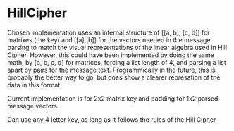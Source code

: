 # HillCipher 

Chosen implementation uses an internal structure of [[a, b], [c, d]] for matrixes (the key) and [[a],[b]] for the vectors needed in the message
parsing to match the visual representations of the linear algebra used in Hill Cipher.  However, this could have been implemented by doing the
same math, by [a, b, c, d] for matrices, forcing a list length of 4, and parsing a list apart by pairs for the message text. Programmically in the future, this is probably the better way to go, but does show a clearer represation of the data in this format.

Current implementation is for 2x2 matrix key and padding for 1x2 parsed message vectors

Can use any 4 letter key, as long as it follows the rules of the Hill Cipher
